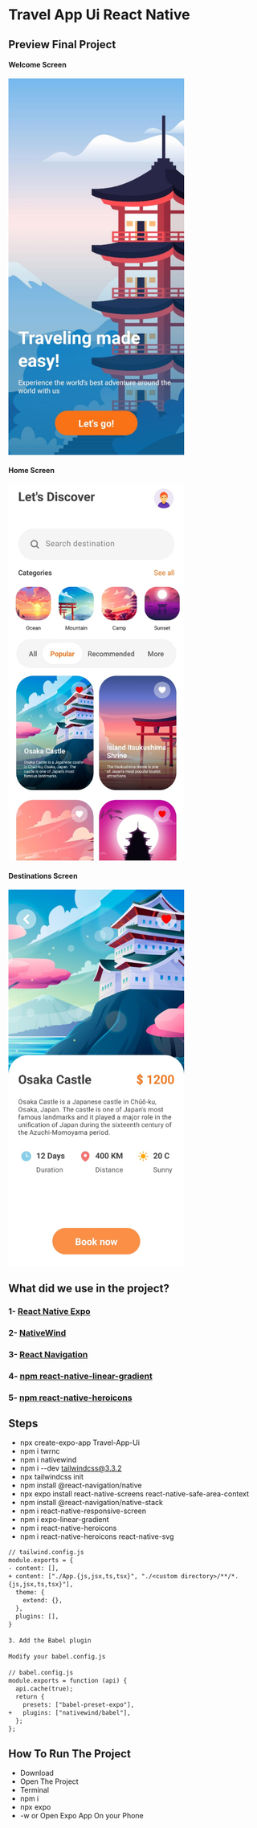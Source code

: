 # Travel App Ui React Native


## Preview Final Project

#### Welcome Screen

<img src="welcomescreen.jpg" style="width:350px;" alt="Welcome Screen" />

#### Home Screen

<img src="homescreen.jpg" style="width:350px;" alt="Home Screen" />

#### Destinations Screen

<img src="destinationscreen.jpg" style="width:350px;" alt="Destination Screen" />


## What did we use in the project?
### 1- [React Native Expo](https://reactnative.dev/)
### 2- [NativeWind](https://www.nativewind.dev/)
### 3- [React Navigation](https://reactnavigation.org/)
### 4- [npm react-native-linear-gradient](https://www.npmjs.com/package/react-native-linear-gradient)
### 5- [npm react-native-heroicons](https://www.npmjs.com/package/react-native-heroicons)

## Steps
- npx create-expo-app Travel-App-Ui
- npm i twrnc
- npm i nativewind
- npm i --dev tailwindcss@3.3.2
- npx tailwindcss init
- npm install @react-navigation/native
- npx expo install react-native-screens react-native-safe-area-context
- npm install @react-navigation/native-stack
- npm i react-native-responsive-screen
- npm i expo-linear-gradient
- npm i react-native-heroicons
- npm i react-native-heroicons react-native-svg
```
// tailwind.config.js
module.exports = {
- content: [],
+ content: ["./App.{js,jsx,ts,tsx}", "./<custom directory>/**/*.{js,jsx,ts,tsx}"],
  theme: {
    extend: {},
  },
  plugins: [],
}

3. Add the Babel plugin

Modify your babel.config.js

// babel.config.js
module.exports = function (api) {
  api.cache(true);
  return {
    presets: ["babel-preset-expo"],
+   plugins: ["nativewind/babel"],
  };
};
```

## How To Run The Project
- Download
- Open The Project
- Terminal
- npm i
- npx expo
- -w or Open Expo App On your Phone
